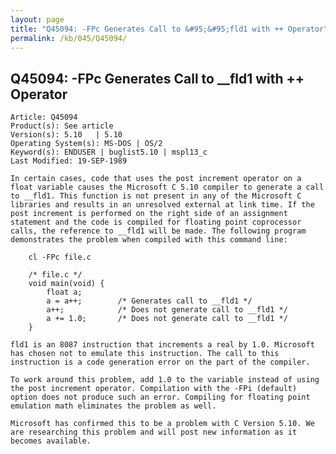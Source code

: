 ```yaml
---
layout: page
title: "Q45094: -FPc Generates Call to &#95;&#95;fld1 with ++ Operator"
permalink: /kb/045/Q45094/
---
```


## Q45094: -FPc Generates Call to &#95;&#95;fld1 with ++ Operator

	Article: Q45094
	Product(s): See article
	Version(s): 5.10   | 5.10
	Operating System(s): MS-DOS | OS/2
	Keyword(s): ENDUSER | buglist5.10 | mspl13_c
	Last Modified: 19-SEP-1989
	
	In certain cases, code that uses the post increment operator on a
	float variable causes the Microsoft C 5.10 compiler to generate a call
	to __fld1. This function is not present in any of the Microsoft C
	libraries and results in an unresolved external at link time. If the
	post increment is performed on the right side of an assignment
	statement and the code is compiled for floating point coprocessor
	calls, the reference to __fld1 will be made. The following program
	demonstrates the problem when compiled with this command line:
	
	    cl -FPc file.c
	
	    /* file.c */
	    void main(void) {
	        float a;
	        a = a++;        /* Generates call to __fld1 */
	        a++;            /* Does not generate call to __fld1 */
	        a += 1.0;       /* Does not generate call to __fld1 */
	    }
	
	fld1 is an 8087 instruction that increments a real by 1.0. Microsoft
	has chosen not to emulate this instruction. The call to this
	instruction is a code generation error on the part of the compiler.
	
	To work around this problem, add 1.0 to the variable instead of using
	the post increment operator. Compilation with the -FPi (default)
	option does not produce such an error. Compiling for floating point
	emulation math eliminates the problem as well.
	
	Microsoft has confirmed this to be a problem with C Version 5.10. We
	are researching this problem and will post new information as it
	becomes available.
